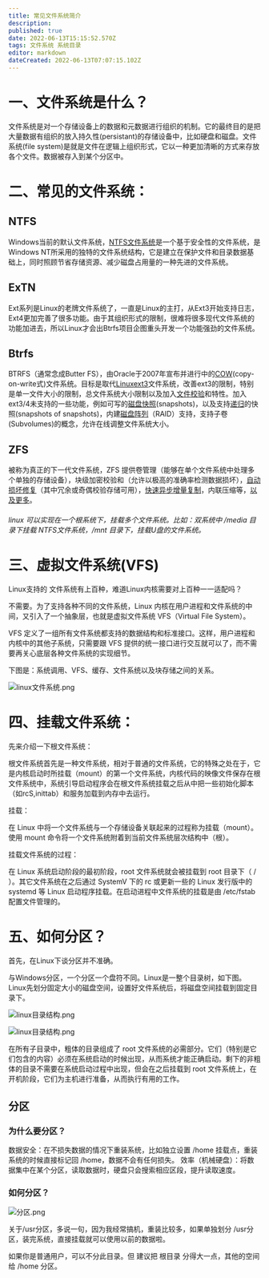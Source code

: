 ```yaml
---
title: 常见文件系统简介
description: 
published: true
date: 2022-06-13T15:15:52.570Z
tags: 文件系统 系统目录
editor: markdown
dateCreated: 2022-06-13T07:07:15.102Z
---
```


# 一、文件系统是什么？

文件系统是对一个存储设备上的数据和元数据进行组织的机制。它的最终目的是把大量数据有组织的放入持久性(persistant)的存储设备中，比如硬盘和磁盘。文件系统(file system)是就是文件在逻辑上组织形式，它以一种更加清晰的方式来存放各个文件。数据被存入到某个分区中。

# 二、常见的文件系统：
## NTFS
Windows当前的默认文件系统，[NTFS文件系统](https://baike.baidu.com/item/NTFS文件系统)是一个基于安全性的文件系统，是Windows NT所采用的独特的文件系统结构，它是建立在保护文件和目录数据基础上，同时照顾节省存储资源、减少磁盘占用量的一种先进的文件系统。

## ExTN
Ext系列是Linux的老牌文件系统了，一直是Linux的主打，从Ext3开始支持日志，Ext4更加完善了很多功能。由于其组织形式的限制，很难将很多现代文件系统的功能加进去，所以Linux才会出Btrfs项目企图重头开发一个功能强劲的文件系统。

## Btrfs
BTRFS（通常念成Butter FS），由Oracle于2007年宣布并进行中的[COW](https://baike.baidu.com/item/COW/3695670)(copy-on-write式)文件系统。目标是取代[Linux](https://baike.baidu.com/item/Linux/27050)[ext3](https://baike.baidu.com/item/ext3/822591)文件系统，改善ext3的限制，特别是单一文件大小的限制，总文件系统大小限制以及加入[文件校验](https://baike.baidu.com/item/文件校验/3409194)和特性。加入ext3/4未支持的一些功能，例如可写的[磁盘快照](https://baike.baidu.com/item/磁盘快照/10510314)(snapshots)，以及支持[递归](https://baike.baidu.com/item/递归/1740695)的快照(snapshots of snapshots)，内建[磁盘阵列](https://baike.baidu.com/item/磁盘阵列/1149823)（RAID）支持，支持子卷(Subvolumes)的概念，允许在线调整文件系统大小。

## ZFS
被称为真正的下一代文件系统，ZFS 提供卷管理（能够在单个文件系统中处理多个单独的存储设备），块级加密校验和（允许以极高的准确率检测数据损坏），[自动损坏修复](https://link.zhihu.com/?target=https%3A//en.wikipedia.org/wiki/Data_degradation%23Visual_example_of_data_degradation)（其中冗余或奇偶校验存储可用），[快速异步增量复制](https://link.zhihu.com/?target=https%3A//arstechnica.com/information-technology/2015/12/rsync-net-zfs-replication-to-the-cloud-is-finally-here-and-its-fast/)，内联压缩等，[以及更多](https://link.zhihu.com/?target=https%3A//arstechnica.com/information-technology/2014/02/ars-walkthrough-using-the-zfs-next-gen-filesystem-on-linux/)。

######  linux 可以实现在一个根系统下，挂载多个文件系统。比如：双系统中 /media 目录下挂载 NTFS文件系统，/mnt 目录下，挂载U盘的文件系统。


# 三、虚拟文件系统(VFS)
Linux支持的 文件系统有上百种，难道Linux内核需要对上百种一一适配吗？

不需要。为了支持各种不同的文件系统，Linux 内核在用户进程和文件系统的中间，又引入了一个抽象层，也就是虚拟文件系统 VFS（Virtual File System）。

VFS 定义了一组所有文件系统都支持的数据结构和标准接口。这样，用户进程和内核中的其他子系统，只需要跟 VFS 提供的统一接口进行交互就可以了，而不需要再关心底层各种文件系统的实现细节。

下图是：系统调用、VFS、缓存、文件系统以及块存储之间的关系。

![linux文件系统.png](/linux文件系统.png)

# 四、挂载文件系统：
先来介绍一下根文件系统：

根文件系统首先是一种文件系统，相对于普通的文件系统，它的特殊之处在于，它是内核启动时所挂载（mount）的第一个文件系统，内核代码的映像文件保存在根文件系统中，系统引导启动程序会在根文件系统挂载之后从中把一些初始化脚本（如rcS,inittab）和服务加载到内存中去运行。

挂载：

在 Linux 中将一个文件系统与一个存储设备关联起来的过程称为挂载（mount）。使用 mount 命令将一个文件系统附着到当前文件系统层次结构中（根）。

挂载文件系统的过程：

在 Linux 系统启动阶段的最初阶段，root 文件系统就会被挂载到 root 目录下（
/
）。其它文件系统在之后通过 SystemV 下的
rc
或更新一些的 Linux 发行版中的
systemd
等 Linux 启动程序挂载。在启动进程中文件系统的挂载是由
/etc/fstab
配置文件管理的。

# 五、如何分区？
首先，在Linux下谈分区并不准确。

与Windows分区，一个分区一个盘符不同。Linux是一整个目录树，如下图。Linux先划分固定大小的磁盘空间，设置好文件系统后，将磁盘空间挂载到固定目录下。

![linux目录结构.png](/linux目录结构.png)

![linux目录结构.png](/linux根目录.png)

在所有子目录中，粗体的目录组成了 root 文件系统的必需部分。它们（特别是它们包含的内容）必须在系统启动的时候出现，从而系统才能正确启动。剩下的非粗体的目录不需要在系统启动过程中出现，但会在之后挂载到 root 文件系统上，在开机阶段，它们为主机进行准备，从而执行有用的工作。

 

## 分区
 
### 为什么要分区？
数据安全：在不损失数据的情况下重装系统，比如独立设置 /home 挂载点，重装系统的时候直接标记回 /home，数据不会有任何损失。
效率（机械硬盘）：将数据集中在某个分区，读取数据时，硬盘只会搜索相应区段，提升读取速度。
 
### 如何分区？



![分区.png](/分区.png)

关于/usr分区，多说一句，因为我经常搞机，重装比较多，如果单独划分 /usr分区，装完系统，直接挂载就可以使用以前的数据啦。

如果你是普通用户，可以不分此目录。但 建议把 根目录 分得大一点，其他的空间给 /home 分区。
